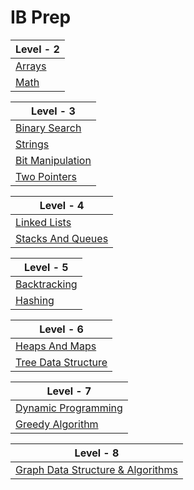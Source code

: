 # IB Prep


| Level - 2 |
| - |
| [Arrays](https://github.com/XXDIL/IB-Prep/tree/main/Array) |
| [Math](https://github.com/XXDIL/IB-Prep/tree/main/Math) |

| Level - 3 |
| - |
| [Binary Search](https://github.com/XXDIL/IB-Prep/tree/main/Binary%20Search) |
| [Strings](https://github.com/XXDIL/IB-Prep/tree/main/Strings) |
| [Bit Manipulation](https://github.com/XXDIL/IB-Prep/tree/main/Bit%20Manipulation) |
| [Two Pointers](https://github.com/XXDIL/IB-Prep/tree/main/Two%20Pointers) |

| Level - 4 |
| - |
| [Linked Lists](https://github.com/XXDIL/IB-Prep/tree/main/Linked%20Lists) |
| [Stacks And Queues](https://github.com/XXDIL/IB-Prep/tree/main/Stacks%20And%20Queues) |

| Level - 5 |
| - |
| [Backtracking](https://github.com/XXDIL/IB-Prep/tree/main/Backtracking) |
| [Hashing](https://github.com/XXDIL/IB-Prep/tree/main/Hashing) |

| Level - 6 |
| - |
| [Heaps And Maps](https://github.com/XXDIL/IB-Prep/tree/main/Heaps%20And%20Maps) |
| [Tree Data Structure](https://github.com/XXDIL/IB-Prep/tree/main/Trees) |

| Level - 7 |
| - |
| [Dynamic Programming](https://github.com/XXDIL/IB-Prep/tree/main/) |
| [Greedy Algorithm](https://github.com/XXDIL/IB-Prep/tree/main/) |

| Level - 8 |
| - |
| [Graph Data Structure & Algorithms](https://github.com/XXDIL/IB-Prep/tree/main/) | 
